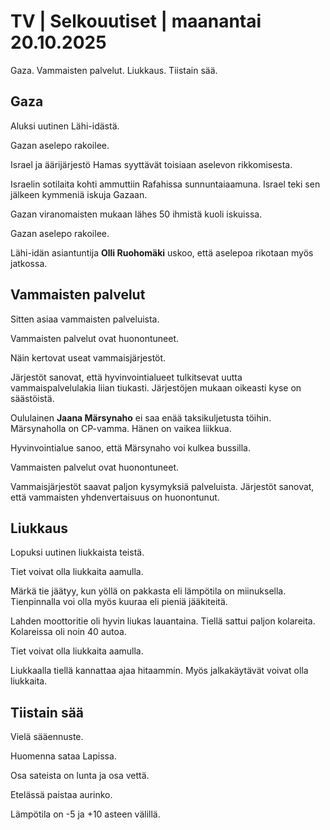 # TV | Selkouutiset | maanantai 20.10.2025

Gaza. Vammaisten palvelut. Liukkaus. Tiistain sää.

## Gaza

Aluksi uutinen Lähi-idästä.

Gazan aselepo rakoilee.

Israel ja äärijärjestö Hamas syyttävät toisiaan aselevon rikkomisesta.

Israelin sotilaita kohti ammuttiin Rafahissa sunnuntaiaamuna. Israel teki sen jälkeen kymmeniä iskuja Gazaan.

Gazan viranomaisten mukaan lähes 50 ihmistä kuoli iskuissa.

Gazan aselepo rakoilee.

Lähi-idän asiantuntija **Olli Ruohomäki** uskoo, että aselepoa rikotaan myös jatkossa.

## Vammaisten palvelut

Sitten asiaa vammaisten palveluista.

Vammaisten palvelut ovat huonontuneet.

Näin kertovat useat vammaisjärjestöt.

Järjestöt sanovat, että hyvinvointialueet tulkitsevat uutta vammaispalvelulakia liian tiukasti. Järjestöjen mukaan oikeasti kyse on säästöistä.

Oululainen **Jaana Märsynaho** ei saa enää taksikuljetusta töihin. Märsynaholla on CP-vamma. Hänen on vaikea liikkua.

Hyvinvointialue sanoo, että Märsynaho voi kulkea bussilla.

Vammaisten palvelut ovat huonontuneet.

Vammaisjärjestöt saavat paljon kysymyksiä palveluista. Järjestöt sanovat, että vammaisten yhdenvertaisuus on huonontunut.

## Liukkaus

Lopuksi uutinen liukkaista teistä.

Tiet voivat olla liukkaita aamulla.

Märkä tie jäätyy, kun yöllä on pakkasta eli lämpötila on miinuksella. Tienpinnalla voi olla myös kuuraa eli pieniä jääkiteitä.

Lahden moottoritie oli hyvin liukas lauantaina. Tiellä sattui paljon kolareita. Kolareissa oli noin 40 autoa.

Tiet voivat olla liukkaita aamulla.

Liukkaalla tiellä kannattaa ajaa hitaammin. Myös jalkakäytävät voivat olla liukkaita.

## Tiistain sää

Vielä sääennuste.

Huomenna sataa Lapissa.

Osa sateista on lunta ja osa vettä.

Etelässä paistaa aurinko.

Lämpötila on -5 ja +10 asteen välillä.
